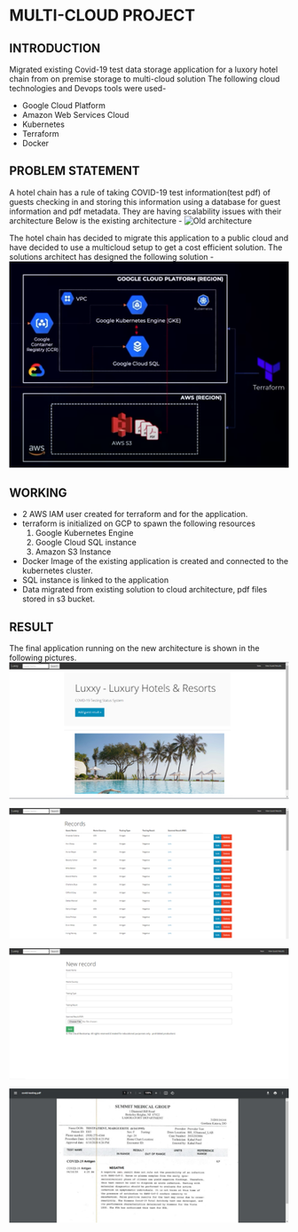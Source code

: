 # MULTI-CLOUD PROJECT

## INTRODUCTION
Migrated existing Covid-19 test data storage application for a luxory hotel chain from on premise storage to multi-cloud solution
The following cloud technologies and Devops tools were used-
  * Google Cloud Platform
  * Amazon Web Services Cloud
  * Kubernetes
  * Terraform
  * Docker

## PROBLEM STATEMENT
A hotel chain has a rule of taking COVID-19 test information(test pdf) of guests checking in and storing this information using a database for guest information and pdf metadata. They are having scalability issues with their architecture
Below is the existing architecture - 
![Old architecture](/images/old_architecture.png)

The hotel chain has decided to migrate this application to a public cloud and have decided to use a multicloud setup to get a cost efficient solution. 
The solutions architect has designed the following solution - 
![New architecture](/images/new_architecture.png)

## WORKING
 * 2 AWS IAM user created for terraform and for the application.
 * terraform is initialized on GCP to spawn the following resources
    1. Google Kubernetes Engine 
    2. Google Cloud SQL instance
    3. Amazon S3 Instance
 * Docker Image of the existing application is created and connected to the kubernetes cluster. 
 * SQL instance is linked to the application
 * Data migrated from existing solution to cloud architecture, pdf files stored in s3 bucket.

## RESULT
The final application running on the new architecture is shown in the following pictures. 
![Website Landing Page](/images/landing_page.png)

![View Guest List](/images/guest_list.png)

![Adding new Guest information](/images/adding_new_guest.png)

![Testing pdf File link](/images/testing_pdf_file.png)
